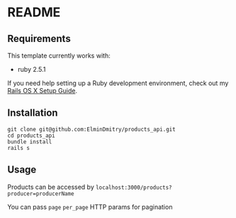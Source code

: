 # README

## Requirements

This template currently works with:

* ruby 2.5.1

If you need help setting up a Ruby development environment, check out my [Rails OS X Setup Guide](https://mattbrictson.com/rails-osx-setup-guide).

## Installation
```
git clone git@github.com:ElminDmitry/products_api.git
cd products_api
bundle install
rails s
```
## Usage
Products can be accessed by `localhost:3000/products?producer=producerName`

You can pass `page` `per_page` HTTP params for pagination
